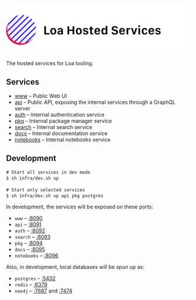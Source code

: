 ![Loa Hosted Service](./repo-header.svg)

The hosted services for Loa tooling.

## Services

- [www](./services/www) – Public Web UI
- [api](./services/api) – Public API, exposing the internal services through a GraphQL server
- [auth](./services/auth) – Internal authentication service
- [pkg](./services/pkg) – Internal package manager service
- [search](./services/search) – Internal search service
- [docs](./services/docs) – Internal documentation service
- [notebooks](./services/notebooks) – Internal notebooks service

## Development

```shell
# Start all services in dev mode
$ sh infra/dev.sh up

# Start only selected services
$ sh infra/dev.sh up api pkg postgres
```

In development, the services will be exposed on these ports:

- `www` – [:8090](https://localhost:8090)
- `api` – [:8091](https://localhost:8091)
- `auth` – [:8092](https://localhost:8092)
- `search` – [:8093](https://localhost:8093)
- `pkg` – [:8094](https://localhost:8094)
- `docs` – [:8095](https://localhost:8095)
- `notebooks` – [:8096](https://localhost:8096)

Also, in development, local databases will be spun up as:

- `postgres` – [:5432](https://localhost:5432)
- `redis` – [:6379](https://localhost:6379)
- `neo4j` – [:7687](https://localhost:7687) and [:7474](https://localhost:7474)
